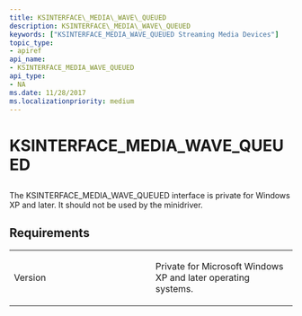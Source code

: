 ```yaml
---
title: KSINTERFACE\_MEDIA\_WAVE\_QUEUED
description: KSINTERFACE\_MEDIA\_WAVE\_QUEUED
keywords: ["KSINTERFACE_MEDIA_WAVE_QUEUED Streaming Media Devices"]
topic_type:
- apiref
api_name:
- KSINTERFACE_MEDIA_WAVE_QUEUED
api_type:
- NA
ms.date: 11/28/2017
ms.localizationpriority: medium
---
```


# KSINTERFACE\_MEDIA\_WAVE\_QUEUED


## <span id="ddk_ksinterface_media_wave_queued_ks"></span><span id="DDK_KSINTERFACE_MEDIA_WAVE_QUEUED_KS"></span>


The KSINTERFACE\_MEDIA\_WAVE\_QUEUED interface is private for Windows XP and later. It should not be used by the minidriver.

Requirements
------------

<table>
<colgroup>
<col width="50%" />
<col width="50%" />
</colgroup>
<tbody>
<tr class="odd">
<td><p>Version</p></td>
<td><p>Private for Microsoft Windows XP and later operating systems.</p></td>
</tr>
</tbody>
</table>

 

 





